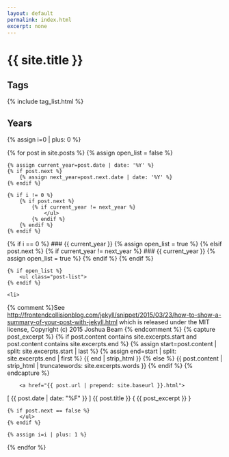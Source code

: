 ```yaml
---
layout: default
permalink: index.html
excerpt: none
---
```


# {{ site.title }}

## Tags

{% include tag_list.html %}

## Years

<div class="index" markdown="0">
{% assign i=0 | plus: 0 %}

{% for post in site.posts %}
    {% assign open_list = false %}

    {% assign current_year=post.date | date: '%Y' %}
    {% if post.next %}
        {% assign next_year=post.next.date | date: '%Y' %}
    {% endif %}

    {% if i != 0 %}
        {% if post.next %}
            {% if current_year != next_year %}
                </ul>
            {% endif %}
        {% endif %}
    {% endif %}

<div markdown="1">
    {% if i == 0 %}
### {{ current_year }}
        {% assign open_list = true %}
    {% elsif post.next %}
        {% if current_year != next_year %}
### {{ current_year }}
            {% assign open_list = true %}
        {% endif %}
    {% endif %}
</div>

    {% if open_list %}
        <ul class="post-list">
    {% endif %}

    <li>

{% comment %}See http://frontendcollisionblog.com/jekyll/snippet/2015/03/23/how-to-show-a-summary-of-your-post-with-jekyll.html
             which is released under the MIT license, Copyright (c) 2015 Joshua Beam
{% endcomment %}
{% capture post_excerpt %}
            <span class="post-list-excerpt">
{% if post.content contains site.excerpts.start and post.content contains site.excerpts.end %}
    {% assign start=post.content | split: site.excerpts.start | last %}
    {% assign end=start | split: site.excerpts.end | first %}
    {{ end | strip_html }}
{% else %}
    {{ post.content | strip_html | truncatewords: site.excerpts.words }}
{% endif %}
            </span>
{% endcapture %}

        <a href="{{ post.url | prepend: site.baseurl }}.html">
[ {{ post.date | date: "%F" }} ] {{ post.title }} { {{ post_excerpt }} }
        </a>
    </li>

    {% if post.next == false %}
        </ul>
    {% endif %}

    {% assign i=i | plus: 1 %}
{% endfor %}

